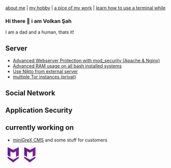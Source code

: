[about me](https://github.com/VolkanSah/About-Me) | [my hobby](https://anna-ps.de) | [a pice of my work](https://wordpress-webmaster.de) | [learn how to use a terminal while](https://jugendamt-deutschland.de)
### Hi there 👋 i am Volkan Şah
I am a dad and a human, thats it!

## Server
- [Advanced Webserver Protection with mod_security (Apache & Nginx)](https://github.com/VolkanSah/ModSecurity-Webserver-Protection-repository)
- [Advanced RAM usage on all bash installed systems](https://github.com/VolkanSah/advanced-RAM-use-on-Bash-installed-systems)
- [Use Nikto from external server](https://github.com/VolkanSah/Nikto-cron-on-external-server)
- [multiple Tor instances (privat)](https://github.com/VolkanSah/Run-multiple-Tor-instances)



## Social Network



## Application Security




## currently working on
- [miniGreX CMS](https://github.com/VolkanSah/MiniGreX-CMS) and some stuff for customers

<!--
**VolkanSah/VolkanSah** is a ✨ _special_ ✨ repository because its `README.md` (this file) appears on your GitHub profile.

Here are some ideas to get you started:

- 🔭 I’m currently working on ...
- 🌱 I’m currently learning ...
- 👯 I’m looking to collaborate on ...
- 🤔 I’m looking for help with ...
- 💬 Ask me about ...
- 📫 How to reach me: ...
- 😄 Pronouns: ...
- ⚡ Fun fact: ...
-->

![screenshot der wikipedia](https://github.com/adam-p/markdown-here/raw/master/src/common/images/icon48.png)
![alt text](https://github.com/adam-p/markdown-here/raw/master/src/common/images/icon48.png "Logo Title Text 1")
